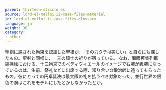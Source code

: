 ```yaml
---
parent: thirteen-strictures
source: lord-el-melloi-ii-case-files-material
id: lord-el-melloi-ii-case-files-glossary
language: ja
weight: 30
category:
- other
---
```


聖剣に課された拘束を認識した聖槍が、「その力タチは美しい」と自らにも課したもの。聖剣と同様に、十三の騎士の祈りが宿っている。
なお、魔眼蒐集列車編挿絵における、十三拘束でのべディヴィエールのイメージで右腕が義腕になっているのは、生前、祭礼などに出席する際、知り合いの鍛治師に造ってもらったもの。彼にとっての円卓議決は最大限の礼を払うべき対象だった。並行世界の銀色の腕はこれをモデルにしたとかしなかったとか。

